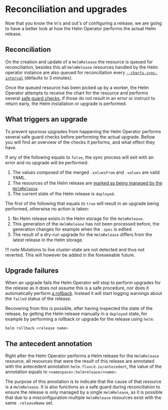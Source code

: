 # Reconciliation and upgrades

Now that you know the in's and out's of configuring a release, we are going to
have a better look at how the Helm Operator performs the actual Helm release.

## Reconciliation

On the creation and update of a `HelmRelease` the resource is queued for
reconciliation, besides this all `HelmRelease` resources handled by the Helm
operator instance are also queued for reconciliation every
[`--charts-sync-interval`](../references/operator.md) (defaults to 3
minutes).

Once the queued resource has been picked up by a worker, the Helm Operator
attempts to receive the chart for the resource and performs several [safe guard
checks](#what-triggers-an-upgrade), if those do not result in an error or
instruct to return early, the Helm installation or upgrade is performed.

## What triggers an upgrade

To prevent spurious upgrades from happening the Helm Operator performs several
safe guard checks before performing the actual upgrade. Bellow you will find an
overview of the checks it performs, and what effect they have.

If any of the following equals to `false`, the sync process will exit with an
error and no upgrade will be performed:

1. The values composed of the merged `.valuesFrom` and `.values` are valid
   YAML.
1. The resources of the Helm release are [marked as being managed by the
   `HelmRelease`](#the-antecedent-annotation).
1. The current state of the Helm release is `deployed`.

The first of the following that equals to `true` will result in an upgrade
being performed, otherwise no action is taken:

1. No Helm release exists in the Helm storage for the `HelmRelease`.
1. This generation of the `HelmRelease` has not been processed before,
   the generation changes for example when the `.spec` is edited.
1. The result of a dry-run upgrade for the `HelmRelease` differs from the
   latest release in the Helm storage.
   
!!! note
    Mutations to live cluster-state are not detected and thus not
    reverted. This will however be added in the foreseeable future.
    
## Upgrade failures

When an upgrade fails the Helm Operator will stop to perform upgrades for the
release as it does not assume this is a safe procedure, nor does it
automatically perform [a rollback](rollbacks.md). Instead it will start logging
warnings about the `failed` status of the release.

Recovering from this is possible, after having inspected the state of the
release, by getting the Helm release manually in a `deployed` state, for
example by performing a rollback or upgrade for the release using `helm`:

```console
helm rollback <release name>
```

## The antecedent annotation

Right after the Helm Operator performs a Helm release for the
`HelmRelease` resource, all resources that were the result of this release
are annotated with the antecedent annotation `helm.fluxcd.io/antecedent`,
the value of the annotation equals to `<namespace>:helmrelease/<name>`.

The purpose of this annotation is to indicate that the cause of that resource
is a `HelmRelease`. It is also functions as a safe guard during reconciliation
to ensure the release is only managed by a single `HelmRelease`, as it is
possible that due to a misconfiguration multiple `HelmRelease` resources exist
with the same `.releaseName` set.
